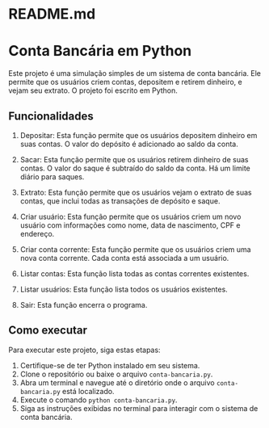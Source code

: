 # README.md


# Conta Bancária em Python

Este projeto é uma simulação simples de um sistema de conta bancária. Ele permite que os usuários criem contas, depositem e retirem dinheiro, e vejam seu extrato. O projeto foi escrito em Python.

## Funcionalidades

1. Depositar: Esta função permite que os usuários depositem dinheiro em suas contas. O valor do depósito é adicionado ao saldo da conta.

2. Sacar: Esta função permite que os usuários retirem dinheiro de suas contas. O valor do saque é subtraído do saldo da conta. Há um limite diário para saques.

3. Extrato: Esta função permite que os usuários vejam o extrato de suas contas, que inclui todas as transações de depósito e saque.

4. Criar usuário: Esta função permite que os usuários criem um novo usuário com informações como nome, data de nascimento, CPF e endereço.

5. Criar conta corrente: Esta função permite que os usuários criem uma nova conta corrente. Cada conta está associada a um usuário.

6. Listar contas: Esta função lista todas as contas correntes existentes.

7. Listar usuários: Esta função lista todos os usuários existentes.

8. Sair: Esta função encerra o programa.

## Como executar

Para executar este projeto, siga estas etapas:

1. Certifique-se de ter Python instalado em seu sistema.
2. Clone o repositório ou baixe o arquivo `conta-bancaria.py`.
3. Abra um terminal e navegue até o diretório onde o arquivo `conta-bancaria.py` está localizado.
4. Execute o comando `python conta-bancaria.py`.
5. Siga as instruções exibidas no terminal para interagir com o sistema de conta bancária.
```
